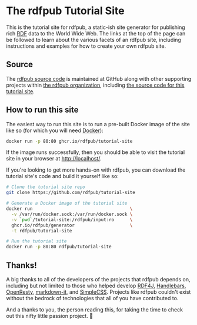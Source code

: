 # The rdfpub Tutorial Site

This is the tutorial site for rdfpub, a static-ish site generator for
publishing rich [RDF](https://www.w3.org/TR/rdf11-primer/) data to the World
Wide Web. The links at the top of the page can be followed to learn about the
various facets of an rdfpub site, including instructions and examples for how
to create your own rdfpub site.

## Source

The [rdfpub source code](https://github.com/rdfpub/generator) is maintained
at GitHub along with other supporting projects within
[the rdfpub organization](https://github.com/rdfpub), including
[the source code for this tutorial site](https://github.com/rdfpub/tutorial-site).

## How to run this site

The easiest way to run this site is to run a pre-built Docker image of the
site like so (for which you will need [Docker](https://www.docker.com)):

```bash
docker run -p 80:80 ghcr.io/rdfpub/tutorial-site
```

If the image runs successfully, then you should be able to visit the tutorial
site in your browser at <http://localhost/>.

If you're looking to get more hands-on with rdfpub, you can download the
tutorial site's code and build it yourself like so:

```bash
# Clone the tutorial site repo
git clone https://github.com/rdfpub/tutorial-site

# Generate a Docker image of the tutorial site
docker run                                     \
  -v /var/run/docker.sock:/var/run/docker.sock \
  -v `pwd`/tutorial-site:/rdfpub/input:ro      \
  ghcr.io/rdfpub/generator                     \
  -t rdfpub/tutorial-site

# Run the tutorial site
docker run -p 80:80 rdfpub/tutorial-site
```

## Thanks!

A big thanks to all of the developers of the projects that rdfpub depends
on, including but not limited to those who helped develop
[RDF4J](https://www.rdf4j.org"), [Handlebars](https://handlebarsjs.com),
[OpenResty](https://openresty.org),
[markdown-it](https://github.com/markdown-it/markdown-it), and
[SimpleCSS](https://www.simplecss.org). Projects like rdfpub
couldn't exist without the bedrock of technologies that all of you have
contributed to.

And a thanks to you, the person reading this, for taking the time to check
out this nifty little passion project. 🙂
